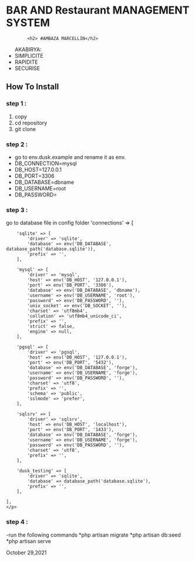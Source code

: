 

<h1>BAR AND Restaurant MANAGEMENT SYSTEM</h1>


			<h2> #AMBAZA MARCELLIN</h2>

<ul>AKABIRYA: 
		<li>SIMPLICITE</li>
		<li>RAPIDITE</li>
		<li>SECURISE</li>

</ul>


<h2>How To Install</h2>

 <h3>step 1 :</h3>
 	<ol>
    <li>copy</li>
 	<li>cd repository</li>
 	<li>git clone</li> 
 </ol>
 <h3>step 2 : </h3>
    <ul>
 	  <li>go to env.dusk.example and rename it as env.</li>
 	<li>DB_CONNECTION=mysql</li>
	<li>DB_HOST=127.0.0.1</li>
	<li>DB_PORT=3306</li>
	<li>DB_DATABASE=dbname</li>
	<li>DB_USERNAME=root</li>
	<li>DB_PASSWORD=</li>
</ul>

 <h3>step 3 :</h3>
 	<p>go to database file in config folder
 	'connections' => [

        'sqlite' => [
            'driver' => 'sqlite',
            'database' => env('DB_DATABASE', database_path('database.sqlite')),
            'prefix' => '',
        ],

        'mysql' => [
            'driver' => 'mysql',
            'host' => env('DB_HOST', '127.0.0.1'),
            'port' => env('DB_PORT', '3306'),
            'database' => env('DB_DATABASE', 'dbname'),
            'username' => env('DB_USERNAME', 'root'),
            'password' => env('DB_PASSWORD', ''),
            'unix_socket' => env('DB_SOCKET', ''),
            'charset' => 'utf8mb4',
            'collation' => 'utf8mb4_unicode_ci',
            'prefix' => '',
            'strict' => false,
            'engine' => null,
        ],

        'pgsql' => [
            'driver' => 'pgsql',
            'host' => env('DB_HOST', '127.0.0.1'),
            'port' => env('DB_PORT', '5432'),
            'database' => env('DB_DATABASE', 'forge'),
            'username' => env('DB_USERNAME', 'forge'),
            'password' => env('DB_PASSWORD', ''),
            'charset' => 'utf8',
            'prefix' => '',
            'schema' => 'public',
            'sslmode' => 'prefer',
        ],

        'sqlsrv' => [
            'driver' => 'sqlsrv',
            'host' => env('DB_HOST', 'localhost'),
            'port' => env('DB_PORT', '1433'),
            'database' => env('DB_DATABASE', 'forge'),
            'username' => env('DB_USERNAME', 'forge'),
            'password' => env('DB_PASSWORD', ''),
            'charset' => 'utf8',
            'prefix' => '',
        ],

        'dusk_testing' => [
            'driver' => 'sqlite',
            'database' => database_path('database.sqlite'),
            'prefix' => '',
        ],

    ],
    </p>

   <h3>step 4 :</h3>
    -run the following commands
    	*php artisan migrate
    	*php artisan db:seed
    	*php artisan serve


   October 29,2021
